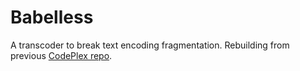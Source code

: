 # Babelless
A transcoder to break text encoding fragmentation. Rebuilding from previous [CodePlex repo](http://babelless.codeplex.com/).
